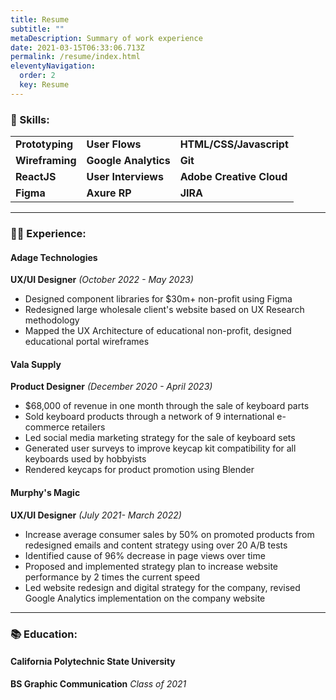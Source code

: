 ```yaml
---
title: Resume
subtitle: ""
metaDescription: Summary of work experience
date: 2021-03-15T06:33:06.713Z
permalink: /resume/index.html
eleventyNavigation:
  order: 2
  key: Resume
---
```

### 🔧 Skills:

|                 |                      |                          |
| --------------- | -------------------- | ------------------------ |
| **Prototyping** | **User Flows**       | **HTML/CSS/Javascript**  |
| **Wireframing** | **Google Analytics** | **Git**                  |
| **ReactJS**     | **User Interviews**  | **Adobe Creative Cloud** |
| **Figma**       | **Axure RP**         | **JIRA**                 |
- - -

### 👷‍♂️ Experience:

#### Adage Technologies

**UX/UI Designer** *(October 2022 - May 2023)*

* Designed component libraries for $30m+ non-profit using Figma
* Redesigned large wholesale client's website based on UX Research methodology
* Mapped the UX Architecture of educational non-profit, designed educational portal wireframes

#### Vala Supply

**Product Designer** *(December 2020 - April 2023)*

* $68,000 of revenue in one month through the sale of keyboard parts
* Sold keyboard products through a network of 9 international e-commerce retailers
* Led social media marketing strategy for the sale of keyboard sets
* Generated user surveys to improve keycap kit compatibility for all keyboards used by hobbyists
* Rendered keycaps for product promotion using Blender

#### Murphy's Magic

**UX/UI Designer** *(July 2021- March 2022)*

* Increase average consumer sales by 50% on promoted products from redesigned emails and content strategy using over 20 A/B tests
* Identified cause of 96% decrease in page views over time
* Proposed and implemented strategy plan to increase website performance by 2 times the current speed
* Led website redesign and digital strategy for the company, revised Google Analytics implementation on the company website

- - -

### 📚 Education:

#### California Polytechnic State University

**BS Graphic Communication** *Class of 2021*